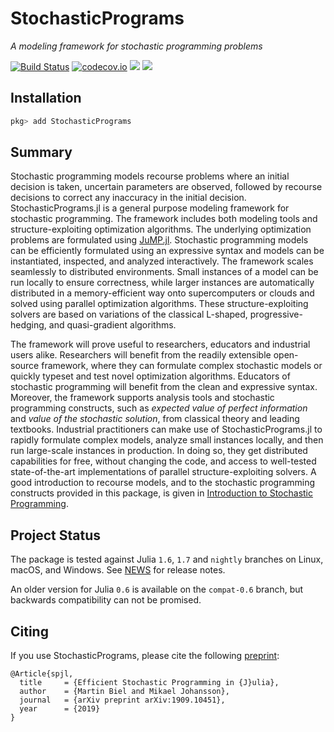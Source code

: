 # StochasticPrograms

*A modeling framework for stochastic programming problems*

[![Build Status](https://github.com/martinbiel/StochasticPrograms.jl/workflows/CI/badge.svg?branch=master)](https://github.com/martinbiel/StochasticPrograms.jl/actions?query=workflow%3ACI)
[![codecov.io](http://codecov.io/github/martinbiel/StochasticPrograms.jl/coverage.svg?branch=master)](http://codecov.io/github/martinbiel/StochasticPrograms.jl?branch=master)
[![](https://img.shields.io/badge/docs-stable-blue.svg)](https://martinbiel.github.io/StochasticPrograms.jl/stable)
[![](https://img.shields.io/badge/docs-dev-blue.svg)](https://martinbiel.github.io/StochasticPrograms.jl/dev)

## Installation

```julia
pkg> add StochasticPrograms
```

## Summary

Stochastic programming models recourse problems where an initial decision is taken, uncertain parameters are observed, followed by recourse decisions to correct any inaccuracy in the initial decision. StochasticPrograms.jl is a general purpose modeling framework for stochastic programming. The framework includes both modeling tools and structure-exploiting optimization algorithms. The underlying optimization problems are formulated using [JuMP.jl](https://github.com/JuliaOpt/JuMP.jl). Stochastic programming models can be efficiently formulated using an expressive syntax and models can be instantiated, inspected, and analyzed interactively. The framework scales seamlessly to distributed environments. Small instances of a model can be run locally to ensure correctness, while larger instances are automatically distributed in a memory-efficient way onto supercomputers or clouds and solved using parallel optimization algorithms. These structure-exploiting solvers are based on variations of the classical L-shaped, progressive-hedging, and quasi-gradient algorithms.

The framework will prove useful to researchers, educators and industrial users alike. Researchers will benefit from the readily extensible open-source framework, where they can formulate complex stochastic models or quickly typeset and test novel optimization algorithms. Educators of stochastic programming will benefit from the clean and expressive syntax. Moreover, the framework supports analysis tools and stochastic programming constructs, such as *expected value of perfect information* and *value of the stochastic solution*, from classical theory and leading textbooks. Industrial practitioners can make use of StochasticPrograms.jl to rapidly formulate complex models, analyze small instances locally, and then run large-scale instances in production. In doing so, they get distributed capabilities for free, without changing the code, and access to well-tested state-of-the-art implementations of parallel structure-exploiting solvers. A good introduction to recourse models, and to the stochastic programming constructs provided in this package, is given in [Introduction to Stochastic Programming](https://link.springer.com/book/10.1007%2F978-1-4614-0237-4).

## Project Status

The package is tested against Julia `1.6`, `1.7` and `nightly` branches on Linux, macOS, and Windows. See [NEWS](https://github.com/martinbiel/StochasticPrograms.jl/blob/master/NEWS.md) for release notes.

An older version for Julia `0.6` is available on the `compat-0.6` branch, but backwards compatibility can not be promised.

## Citing

If you use StochasticPrograms, please cite the following [preprint](https://arxiv.org/abs/1909.10451):

```
@Article{spjl,
  title     = {Efficient Stochastic Programming in {J}ulia},
  author    = {Martin Biel and Mikael Johansson},
  journal   = {arXiv preprint arXiv:1909.10451},
  year      = {2019}
}
```
